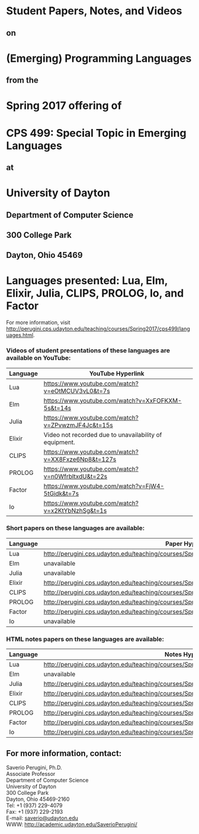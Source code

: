 # Student Papers, Notes, and Videos

## on

# (Emerging) Programming Languages

## from the 

# Spring 2017 offering of

# CPS 499: Special Topic in Emerging Languages

## at

# University of Dayton

## Department of Computer Science
## 300 College Park
## Dayton, Ohio 45469

# Languages presented: Lua, Elm, Elixir, Julia, CLIPS, PROLOG, Io, and Factor

For more information, visit
http://perugini.cps.udayton.edu/teaching/courses/Spring2017/cps499/languages.html.

### Videos of student presentations of these languages are available on YouTube:

| Language | YouTube Hyperlink                                      |
| ---------|--------------------------------------------------------|
| Lua      | https://www.youtube.com/watch?v=eOtMCUV3vL0&t=7s       |
| Elm      | https://www.youtube.com/watch?v=XxFOFKXM-5s&t=14s      |
| Julia    | https://www.youtube.com/watch?v=ZPvwzmJF4Jc&t=15s      |
| Elixir   | Video not recorded due to unavailability of equipment. |
| CLIPS    | https://www.youtube.com/watch?v=XX8Fxze6Np8&t=127s     |
| PROLOG   | https://www.youtube.com/watch?v=n0WfrbltxdU&t=22s      |
| Factor   | https://www.youtube.com/watch?v=FjW4-5tGidk&t=7s       |
| Io       | https://www.youtube.com/watch?v=x2KtYbNzhSg&t=1s       |

### Short papers on these languages are available:

| Language | Paper Hyperlink                                      |
| ---------|--------------------------------------------------------|
| Lua      | http://perugini.cps.udayton.edu/teaching/courses/Spring2017/cps499/Languages/papers/Lua.pdf       |
| Elm      | unavailable      |
| Julia    | unavailable      |
| Elixir   | http://perugini.cps.udayton.edu/teaching/courses/Spring2017/cps499/Languages/papers/Elixir.pdf |
| CLIPS    | http://perugini.cps.udayton.edu/teaching/courses/Spring2017/cps499/Languages/papers/CLIPS.pdf     |
| PROLOG   | http://perugini.cps.udayton.edu/teaching/courses/Spring2017/cps499/Languages/papers/PROLOG.pdf      |
| Factor   | http://perugini.cps.udayton.edu/teaching/courses/Spring2017/cps499/Languages/papers/Factor.pdf       |
| Io       | unavailable       |

### HTML notes papers on these languages are available:

| Language | Notes Hyperlink                                      |
| ---------|--------------------------------------------------------|
| Lua      | http://perugini.cps.udayton.edu/teaching/courses/Spring2017/cps499/Languages/notes/Lua.html       |
| Elm      | unavailable      |
| Julia    | http://perugini.cps.udayton.edu/teaching/courses/Spring2017/cps499/Languages/notes/Julia.html      |
| Elixir   | http://perugini.cps.udayton.edu/teaching/courses/Spring2017/cps499/Languages/notes/Elixir.html |
| CLIPS    | http://perugini.cps.udayton.edu/teaching/courses/Spring2017/cps499/Languages/notes/CLIPS.html     |
| PROLOG   | http://perugini.cps.udayton.edu/teaching/courses/Spring2017/cps499/Languages/notes/PROLOG.html     |
| Factor   | http://perugini.cps.udayton.edu/teaching/courses/Spring2017/cps499/Languages/notes/Factor.html       |
| Io       | http://perugini.cps.udayton.edu/teaching/courses/Spring2017/cps499/Languages/notes/Io.html       |

## For more information, contact:

Saverio Perugini, Ph.D.  
Associate Professor  
Department of Computer Science  
University of Dayton  
300 College Park  
Dayton, Ohio  45469-2160  
Tel: +1 (937) 229-4079  
Fax: +1 (937) 229-2193  
E-mail: saverio@udayton.edu  
WWW: http://academic.udayton.edu/SaverioPerugini/
